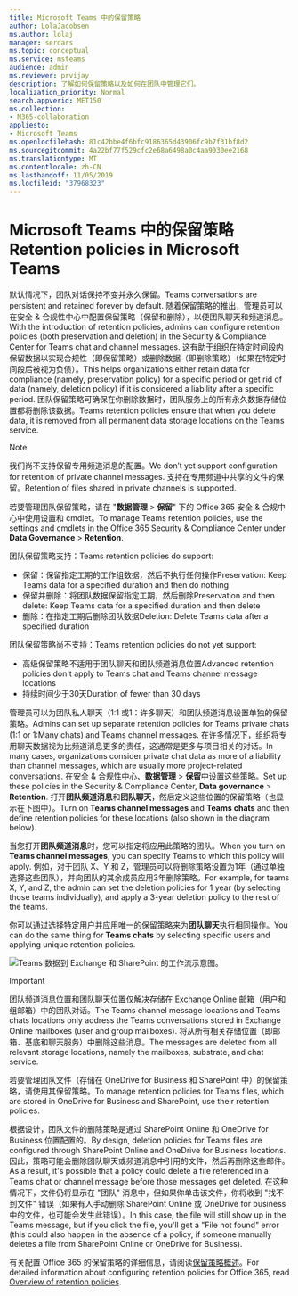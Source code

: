 ```yaml
---
title: Microsoft Teams 中的保留策略
author: LolaJacobsen
ms.author: lolaj
manager: serdars
ms.topic: conceptual
ms.service: msteams
audience: admin
ms.reviewer: prvijay
description: 了解如何保留策略以及如何在团队中管理它们。
localization_priority: Normal
search.appverid: MET150
ms.collection:
- M365-collaboration
appliesto:
- Microsoft Teams
ms.openlocfilehash: 81c42bbe4f6bfc9186365d43906fc9b7f31bf8d2
ms.sourcegitcommit: 4a22bf77f529cfc2e68a6498a0c4aa9030ee2168
ms.translationtype: MT
ms.contentlocale: zh-CN
ms.lasthandoff: 11/05/2019
ms.locfileid: "37968323"
---
```

# <a name="retention-policies-in-microsoft-teams"></a><span data-ttu-id="e6ae1-103">Microsoft Teams 中的保留策略</span><span class="sxs-lookup"><span data-stu-id="e6ae1-103">Retention policies in Microsoft Teams</span></span>

<span data-ttu-id="e6ae1-104">默认情况下，团队对话保持不变并永久保留。</span><span class="sxs-lookup"><span data-stu-id="e6ae1-104">Teams conversations are persistent and retained forever by default.</span></span> <span data-ttu-id="e6ae1-105">随着保留策略的推出，管理员可以在安全 & 合规性中心中配置保留策略（保留和删除），以便团队聊天和频道消息。</span><span class="sxs-lookup"><span data-stu-id="e6ae1-105">With the introduction of retention policies, admins can configure retention policies (both preservation and deletion) in the Security & Compliance Center for Teams chat and channel messages.</span></span> <span data-ttu-id="e6ae1-106">这有助于组织在特定时间段内保留数据以实现合规性（即保留策略）或删除数据（即删除策略）（如果在特定时间段后被视为负债）。</span><span class="sxs-lookup"><span data-stu-id="e6ae1-106">This helps organizations either retain data for compliance (namely, preservation policy) for a specific period or get rid of data (namely, deletion policy) if it is considered a liability after a specific period.</span></span> <span data-ttu-id="e6ae1-107">团队保留策略可确保在你删除数据时，团队服务上的所有永久数据存储位置都将删除该数据。</span><span class="sxs-lookup"><span data-stu-id="e6ae1-107">Teams retention policies ensure that when you delete data, it is removed from all permanent data storage locations on the Teams service.</span></span>

> [!NOTE]
> <span data-ttu-id="e6ae1-108">我们尚不支持保留专用频道消息的配置。</span><span class="sxs-lookup"><span data-stu-id="e6ae1-108">We don’t yet support configuration for retention of private channel messages.</span></span> <span data-ttu-id="e6ae1-109">支持在专用频道中共享的文件的保留。</span><span class="sxs-lookup"><span data-stu-id="e6ae1-109">Retention of files shared in private channels is supported.</span></span>

<span data-ttu-id="e6ae1-110">若要管理团队保留策略，请在 "**数据管理** > **保留**" 下的 Office 365 安全 & 合规中心中使用设置和 cmdlet。</span><span class="sxs-lookup"><span data-stu-id="e6ae1-110">To manage Teams retention policies, use the settings and cmdlets in the Office 365 Security & Compliance Center under **Data Governance** > **Retention**.</span></span>

<span data-ttu-id="e6ae1-111">团队保留策略支持：</span><span class="sxs-lookup"><span data-stu-id="e6ae1-111">Teams retention policies do support:</span></span> 
    
- <span data-ttu-id="e6ae1-112">保留：保留指定工期的工作组数据，然后不执行任何操作</span><span class="sxs-lookup"><span data-stu-id="e6ae1-112">Preservation: Keep Teams data for a specified duration and then do nothing</span></span>
- <span data-ttu-id="e6ae1-113">保留并删除：将团队数据保留指定工期，然后删除</span><span class="sxs-lookup"><span data-stu-id="e6ae1-113">Preservation and then delete: Keep Teams data for a specified duration and then delete</span></span>
- <span data-ttu-id="e6ae1-114">删除：在指定工期后删除团队数据</span><span class="sxs-lookup"><span data-stu-id="e6ae1-114">Deletion: Delete Teams data after a specified duration</span></span>

<span data-ttu-id="e6ae1-115">团队保留策略尚不支持：</span><span class="sxs-lookup"><span data-stu-id="e6ae1-115">Teams retention policies do not yet support:</span></span>

- <span data-ttu-id="e6ae1-116">高级保留策略不适用于团队聊天和团队频道消息位置</span><span class="sxs-lookup"><span data-stu-id="e6ae1-116">Advanced retention policies don't apply to Teams chat and Teams channel message locations</span></span>
- <span data-ttu-id="e6ae1-117">持续时间少于30天</span><span class="sxs-lookup"><span data-stu-id="e6ae1-117">Duration of fewer than 30 days</span></span>

<span data-ttu-id="e6ae1-118">管理员可以为团队私人聊天（1:1 或1：许多聊天）和团队频道消息设置单独的保留策略。</span><span class="sxs-lookup"><span data-stu-id="e6ae1-118">Admins can set up separate retention policies for Teams private chats (1:1 or 1:Many chats) and Teams channel messages.</span></span> <span data-ttu-id="e6ae1-119">在许多情况下，组织将专用聊天数据视为比频道消息更多的责任，这通常是更多与项目相关的对话。</span><span class="sxs-lookup"><span data-stu-id="e6ae1-119">In many cases, organizations consider private chat data as more of a liability than channel messages, which are usually more project-related conversations.</span></span> <span data-ttu-id="e6ae1-120">在安全 & 合规性中心、**数据管理** > **保留**中设置这些策略。</span><span class="sxs-lookup"><span data-stu-id="e6ae1-120">Set up these policies in the Security & Compliance Center, **Data governance** > **Retention**.</span></span> <span data-ttu-id="e6ae1-121">打开**团队频道消息**和**团队聊天**，然后定义这些位置的保留策略（也显示在下图中）。</span><span class="sxs-lookup"><span data-stu-id="e6ae1-121">Turn on **Teams channel messages** and **Teams chats** and then define retention policies for these locations (also shown in the diagram below).</span></span> 

<span data-ttu-id="e6ae1-122">当您打开**团队频道消息**时，您可以指定将应用此策略的团队。</span><span class="sxs-lookup"><span data-stu-id="e6ae1-122">When you turn on **Teams channel messages**, you can specify Teams to which this policy will apply.</span></span> <span data-ttu-id="e6ae1-123">例如，对于团队 X、Y 和 Z，管理员可以将删除策略设置为1年（通过单独选择这些团队），并向团队的其余成员应用3年删除策略。</span><span class="sxs-lookup"><span data-stu-id="e6ae1-123">For example, for teams X, Y, and Z, the admin can set the deletion policies for 1 year (by selecting those teams individually), and apply a 3-year deletion policy to the rest of the teams.</span></span> 

<span data-ttu-id="e6ae1-124">你可以通过选择特定用户并应用唯一的保留策略来为**团队聊天**执行相同操作。</span><span class="sxs-lookup"><span data-stu-id="e6ae1-124">You can do the same thing for **Teams chats** by selecting specific users and applying unique retention policies.</span></span> 

![Teams 数据到 Exchange 和 SharePoint 的工作流示意图。](media/Retention-Policies.png)


> [!IMPORTANT]
> <span data-ttu-id="e6ae1-126">团队频道消息位置和团队聊天位置仅解决存储在 Exchange Online 邮箱（用户和组邮箱）中的团队对话。</span><span class="sxs-lookup"><span data-stu-id="e6ae1-126">The Teams channel message locations and Teams chats locations only address the Teams conversations stored in Exchange Online mailboxes (user and group mailboxes).</span></span> <span data-ttu-id="e6ae1-127">将从所有相关存储位置（即邮箱、基底和聊天服务）中删除这些消息。</span><span class="sxs-lookup"><span data-stu-id="e6ae1-127">The messages are deleted from all relevant storage locations, namely the mailboxes, substrate, and chat service.</span></span> 
> 
> <span data-ttu-id="e6ae1-128">若要管理团队文件（存储在 OneDrive for Business 和 SharePoint 中）的保留策略，请使用其保留策略。</span><span class="sxs-lookup"><span data-stu-id="e6ae1-128">To manage retention policies for Teams files, which are stored in OneDrive for Business and SharePoint, use their retention policies.</span></span>

<span data-ttu-id="e6ae1-129">根据设计，团队文件的删除策略是通过 SharePoint Online 和 OneDrive for Business 位置配置的。</span><span class="sxs-lookup"><span data-stu-id="e6ae1-129">By design, deletion policies for Teams files are configured through SharePoint Online and OneDrive for Business locations.</span></span> <span data-ttu-id="e6ae1-130">因此，策略可能会删除团队聊天或频道消息中引用的文件，然后再删除这些邮件。</span><span class="sxs-lookup"><span data-stu-id="e6ae1-130">As a result, it's possible that a policy could delete a file referenced in a Teams chat or channel message before those messages get deleted.</span></span> <span data-ttu-id="e6ae1-131">在这种情况下，文件仍将显示在 "团队" 消息中，但如果你单击该文件，你将收到 "找不到文件" 错误（如果有人手动删除 SharePoint Online 或 OneDrive for business 中的文件，也可能会发生此错误）。</span><span class="sxs-lookup"><span data-stu-id="e6ae1-131">In this case, the file will still show up in the Teams message, but if you click the file, you'll get a "File not found" error (this could also happen in the absence of a policy, if someone manually deletes a file from SharePoint Online or OneDrive for Business).</span></span>

<span data-ttu-id="e6ae1-132">有关配置 Office 365 的保留策略的详细信息，请阅读[保留策略概述](https://support.office.com/article/overview-of-retention-policies-5e377752-700d-4870-9b6d-12bfc12d2423)。</span><span class="sxs-lookup"><span data-stu-id="e6ae1-132">For detailed information about configuring retention policies for Office 365, read [Overview of retention policies](https://support.office.com/article/overview-of-retention-policies-5e377752-700d-4870-9b6d-12bfc12d2423).</span></span>
 
